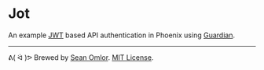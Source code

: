# Jot

An example [JWT](https://jwt.io) based API authentication in Phoenix using [Guardian](https://github.com/ueberauth/guardian).

---
ᕕ( ᐛ )ᕗ Brewed by [Sean Omlor](http://seanomlor.com). [MIT License](/LICENSE).
